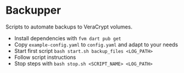 # Backupper

Scripts to automate backups to VeraCrypt volumes.

* Install dependencies with `fvm dart pub get`
* Copy `example-config.yaml` to `config.yaml` and adapt to your needs
* Start first script `bash start.sh backup_files <LOG_PATH>`
* Follow script instructions
* Stop steps with `bash stop.sh <SCRIPT_NAME> <LOG_PATH>`
